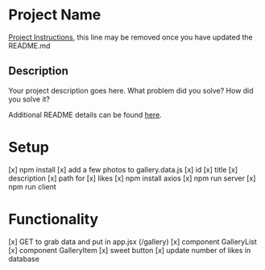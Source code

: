 # Project Name

[Project Instructions](./INSTRUCTIONS.md), this line may be removed once you have updated the README.md

## Description

Your project description goes here. What problem did you solve? How did you solve it?

Additional README details can be found [here](https://github.com/PrimeAcademy/readme-template/blob/master/README.md).

# Setup
[x] npm install
[x] add a few photos to gallery.data.js
    [x] id
    [x] title
    [x] description
    [x] path for
    [x] likes
[x] npm install axios
[x] npm run server
[x] npm run client

# Functionality
[x] GET to grab data and put in app.jsx (/gallery)
[x] component GalleryList
[x] component GalleryItem
[x] sweet button
    [x] update number of likes in database



